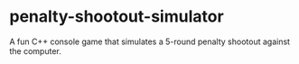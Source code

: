 # penalty-shootout-simulator
 A fun C++ console game that simulates a 5-round penalty shootout against the computer.
